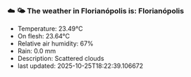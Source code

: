 ### ☁️ 🌤️  The weather in Florianópolis is: Florianópolis

- Temperature: 23.49°C
- On flesh: 23.64°C
- Relative air humidity: 67%
- Rain: 0.0 mm
- Description: Scattered clouds
- last updated: 2025-10-25T18:22:39.106672
